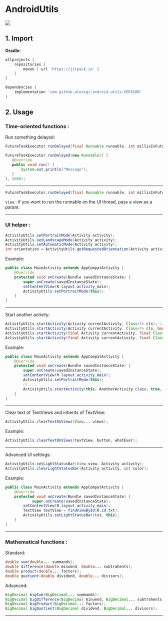 
# AndroidUtils
[![](https://jitpack.io/v/alexsgi/AndroidUtils.svg)](https://jitpack.io/#alexsgi/AndroidUtils)

## 1. Import

**Gradle:**
```gradle
allprojects {
	repositories {
		maven { url 'https://jitpack.io' }
	}
}
```
```gradle
dependencies {
	implementation 'com.github.alexsgi:android-utils:VERSION'
}
```

## 2. Usage

 ###  Time-oriented functions :
 
 Run something delayed:
 ```java
FutureTaskExecutor.runDelayed(final Runnable runnable, int millisInFuture);
```
 ```java
FutureTaskExecutor.runDelayed(new Runnable() {
	@Override
    public void run() {
	    System.out.println("Message");
    }
}, 5000);
```
____________________
```java
FutureTaskExecutor.runDelayed(final Runnable runnable, int millisInFuture, final View view);
```
```view``` : if you want to run the runnable on the UI thread, pass a view as a param.

---

###  UI helper :
```java
ActivityUtils.setPortraitMode(Activity activity);
ActivityUtils.setLandscapeMode(Activity activity);
ActivityUtils.setAutomaticMode(Activity activity);
int orientation = ActivityUtils.getRequestedOrientation(Activity activity);
```
Example:
```java
public class MainActivity extends AppCompatActivity {
	@Override  
	protected void onCreate(Bundle savedInstanceState) {  
	    super.onCreate(savedInstanceState);  
		setContentView(R.layout.activity_main);  
		ActivityUtils.setPortraitMode(this);  
	}
}
```

---
Start another activity:
```java
ActivityUtils.startActivity(Activity currentActivity, Class<?> cls); // equal to startActivity(Intent intent)
ActivityUtils.startActivity(Activity currentActivity, Class<?> cls, boolean finishActivity); // (if true: activity.finish() called after intent)
ActivityUtils.startActivity(final Activity currentActivity, final Class<?> cls, int delay); // starts intent with a delay (in ms)
ActivityUtils.startActivity(final Activity currentActivity, final Class<?> cls, boolean finishActivity, int delay); // starts intent with a delay (in ms) and if finishActivity == true: activity.finish() called
```
Example:
```java
public class MainActivity extends AppCompatActivity {
	@Override  
	protected void onCreate(Bundle savedInstanceState) {  
	    super.onCreate(savedInstanceState);  
		setContentView(R.layout.activity_main);  
		ActivityUtils.setPortraitMode(this);  
		// ...
		ActivityUtils.startActivity(this, AnotherActivity.class, true, 5000);
	}
}
```
---
Clear text of TextViews and inherits of TextView:
```java
ActivityUtils.clearTextOnViews(View... views);
```
Example:
```java
ActivityUtils.clearTextOnViews(textView, button, whatEver);
```
---
Advanced UI settings:
```java
ActivityUtils.setLightStatusBar(View view, Activity activity);
ActivityUtils.clearLightStatusBar(Activity activity, int color);
```
Example:
```java
public class MainActivity extends AppCompatActivity {
	@Override  
	protected void onCreate(Bundle savedInstanceState) {  
	    	super.onCreate(savedInstanceState);  
		setContentView(R.layout.activity_main);  
		TextView textView = findViewById(R.id.txt);
		ActivityUtils.setLightStatusBar(txt, this);
	}
}
```

---

###  Mathematical functions :
Standard:
```java
double sum(double... summands);
double difference(double minuend, double... subtrahents);
double product(double... factors);
double quotient(double dividend, double... divisors);
```
Advanced:
```java
BigDecimal bigSum(BigDecimal... summands);
BigDecimal bigDifference(BigDecimal minuend, BigDecimal... subtrahents);
BigDecimal bigProduct(BigDecimal... factors);
BigDecimal bigQuotient(BigDecimal dividend, BigDecimal... divisors);
```
---
